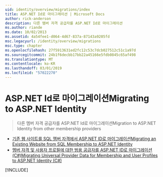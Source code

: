 ```yaml
---
uid: identity/overview/migrations/index
title: ASP.NET Id로 마이그레이션 | Microsoft Docs
author: rick-anderson
description: 다른 멤버 자격 공급자를 ASP.NET Id로 마이그레이션
ms.author: riande
ms.date: 10/02/2013
ms.assetid: 4a54fee1-d064-4d67-837a-87143a9205fd
msc.legacyurl: /identity/overview/migrations
msc.type: chapter
ms.openlocfilehash: 27f5913631ed2fc12c53c7dcb027512c51c1a97d
ms.sourcegitcommit: 24b1f6decbb17bb22a45166e5fdb0845c65af498
ms.translationtype: MT
ms.contentlocale: ko-KR
ms.lasthandoff: 03/01/2019
ms.locfileid: "57022270"
---
```

<a name="migrating-to-aspnet-identity"></a><span data-ttu-id="a31a3-103">ASP.NET Id로 마이그레이션</span><span class="sxs-lookup"><span data-stu-id="a31a3-103">Migrating to ASP.NET Identity</span></span>
====================
> <span data-ttu-id="a31a3-104">다른 멤버 자격 공급자를 ASP.NET Id로 마이그레이션</span><span class="sxs-lookup"><span data-stu-id="a31a3-104">Migration to ASP.NET Identity from other membership providers</span></span>


- [<span data-ttu-id="a31a3-105">기존 웹 사이트를 SQL 멤버 자격에서 ASP.NET ID로 마이그레이션</span><span class="sxs-lookup"><span data-stu-id="a31a3-105">Migrating an Existing Website from SQL Membership to ASP.NET Identity</span></span>](migrating-an-existing-website-from-sql-membership-to-aspnet-identity.md)
- [<span data-ttu-id="a31a3-106">멤버 자격 및 사용자 프로필에 대한 범용 공급자를 ASP.NET ID로 마이그레이션(C#)</span><span class="sxs-lookup"><span data-stu-id="a31a3-106">Migrating Universal Provider Data for Membership and User Profiles to ASP.NET Identity (C#)</span></span>](migrating-universal-provider-data-for-membership-and-user-profiles-to-aspnet-identity.md)

[!INCLUDE[](../../../includes/identity/alter-command-exception.md)]
